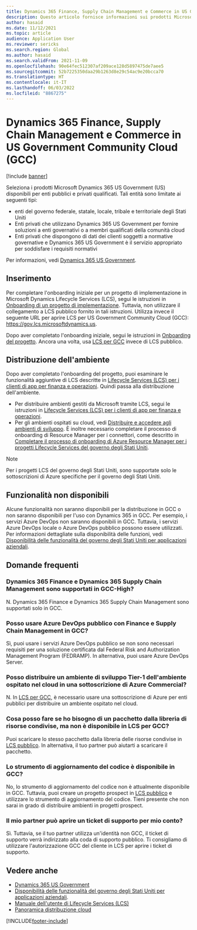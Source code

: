 ```yaml
---
title: Dynamics 365 Finance, Supply Chain Management e Commerce in US Government Community Cloud (GCC)
description: Questo articolo fornisce informazioni sui prodotti Microsoft Dynamics 365 US Government disponibili per enti pubblici e privati qualificati.
author: hasaid
ms.date: 11/12/2021
ms.topic: article
audience: Application User
ms.reviewer: sericks
ms.search.region: Global
ms.author: hasaid
ms.search.validFrom: 2021-11-09
ms.openlocfilehash: 90e64fec512307af209ace128d5897475de7aee5
ms.sourcegitcommit: 52b7225350daa29b1263d8e29c54ac9e20bcca70
ms.translationtype: HT
ms.contentlocale: it-IT
ms.lasthandoff: 06/03/2022
ms.locfileid: "8867275"
---
```

# <a name="dynamics-365-finance-supply-chain-management-and-commerce-in-us-government-community-cloud-gcc"></a>Dynamics 365 Finance, Supply Chain Management e Commerce in US Government Community Cloud (GCC)

[!include [banner](../includes/banner.md)]



Seleziona i prodotti Microsoft Dynamics 365 US Government (US) disponibili per enti pubblici e privati qualificati. Tali entità sono limitate ai seguenti tipi:

- enti del governo federale, statale, locale, tribale e territoriale degli Stati Uniti
- Enti privati che utilizzano Dynamics 365 US Government per fornire soluzioni a enti governativi o a membri qualificati della comunità cloud
- Enti privati che dispongono di dati dei clienti soggetti a normative governative e Dynamics 365 US Government è il servizio appropriato per soddisfare i requisiti normativi

Per informazioni, vedi [Dynamics 365 US Government](/power-platform/admin/microsoft-dynamics-365-government).

## <a name="onboarding"></a>Inserimento

Per completare l'onboarding iniziale per un progetto di implementazione in Microsoft Dynamics Lifecycle Services (LCS), segui le istruzioni in [Onboarding di un progetto di implementazione](../../../fin-ops-core/fin-ops/imp-lifecycle/onboard.md). Tuttavia, non utilizzare il collegamento a LCS pubblico fornito in tali istruzioni. Utilizza invece il seguente URL per aprire LCS per US Government Community Cloud (GCC): <https://gov.lcs.microsoftdynamics.us>.

Dopo aver completato l'onboarding iniziale, segui le istruzioni in [Onboarding del progetto](../lifecycle-services/project-onboarding.md). Ancora una volta, usa [LCS per GCC](https://gov.lcs.microsoftdynamics.us) invece di LCS pubblico.

## <a name="environment-deployment"></a>Distribuzione dell'ambiente

Dopo aver completato l'onboarding del progetto, puoi esaminare le funzionalità aggiuntive di LCS descritte in [Lifecycle Services (LCS) per i clienti di app per finanza e operazioni](../../../fin-ops-core/dev-itpro/lifecycle-services/lcs-works-lcs.md). Quindi passa alla distribuzione dell'ambiente.

- Per distribuire ambienti gestiti da Microsoft tramite LCS, segui le istruzioni in [Lifecycle Services (LCS) per i clienti di app per finanza e operazioni](../../../fin-ops-core/dev-itpro/lifecycle-services/lcs-works-lcs.md#new-deployment-experience).
- Per gli ambienti ospitati su cloud, vedi [Distribuire e accedere agli ambienti di sviluppo](../../../fin-ops-core/dev-itpro/dev-tools/access-instances.md). È inoltre necessario completare il processo di onboarding di Resource Manager per i connettori, come descritto in [Completare il processo di onboarding di Azure Resource Manager per i progetti Lifecycle Services del governo degli Stati Uniti](arm-onbarding-us-goverment.md).

> [!NOTE]
> Per i progetti LCS del governo degli Stati Uniti, sono supportate solo le sottoscrizioni di Azure specifiche per il governo degli Stati Uniti.

## <a name="features-that-arent-available"></a>Funzionalità non disponibili

Alcune funzionalità non saranno disponibili per la distribuzione in GCC o non saranno disponibili per l'uso con Dynamics 365 in GCC. Per esempio, i servizi Azure DevOps non saranno disponibili in GCC. Tuttavia, i servizi Azure DevOps locale o Azure DevOps pubblico possono essere utilizzati. Per informazioni dettagliate sulla disponibilità delle funzioni, vedi [Disponibilità delle funzionalità del governo degli Stati Uniti per applicazioni aziendali](https://aka.ms/BAPFunctionalParity).

## <a name="frequently-asked-questions"></a>Domande frequenti

### <a name="are-dynamics-365-finance-and-dynamics-365-supply-chain-management-supported-in-gcc-high"></a>Dynamics 365 Finance e Dynamics 365 Supply Chain Management sono supportati in GCC-High?

N. Dynamics 365 Finance e Dynamics 365 Supply Chain Management sono supportati solo in GCC.

### <a name="can-i-use-public-azure-devops-with-finance-and-supply-chain-management-in-gcc"></a>Posso usare Azure DevOps pubblico con Finance e Supply Chain Management in GCC?

Sì, puoi usare i servizi Azure DevOps pubblico se non sono necessari requisiti per una soluzione certificata dal Federal Risk and Authorization Management Program (FEDRAMP). In alternativa, puoi usare Azure DevOps Server.

### <a name="can-i-deploy-a-cloud-hosted-environment-tier-1-development-environment-on-an-azure-commercial-subscription"></a>Posso distribuire un ambiente di sviluppo Tier-1 dell'ambiente ospitato nel cloud in una sottoscrizione di Azure Commercial?

N. In [LCS per GCC](https://gov.lcs.microsoftdynamics.us), è necessario usare una sottoscrizione di Azure per enti pubblici per distribuire un ambiente ospitato nel cloud.

### <a name="what-can-i-do-if-i-need-a-package-from-the-shared-asset-library-but-it-isnt-available-in-lcs-for-gcc"></a>Cosa posso fare se ho bisogno di un pacchetto dalla libreria di risorse condivise, ma non è disponibile in LCS per GCC?

Puoi scaricare lo stesso pacchetto dalla libreria delle risorse condivise in [LCS pubblico](https://lcs.dynamics.com). In alternativa, il tuo partner può aiutarti a scaricare il pacchetto.

### <a name="is-the-code-upgrade-tool-available-in-gcc"></a>Lo strumento di aggiornamento del codice è disponibile in GCC?

No, lo strumento di aggiornamento del codice non è attualmente disponibile in GCC. Tuttavia, puoi creare un progetto prospect in [LCS pubblico](https://lcs.dynamics.com) e utilizzare lo strumento di aggiornamento del codice. Tieni presente che non sarai in grado di distribuire ambienti in progetti prospect.

### <a name="can-my-partner-open-a-support-ticket-on-my-behalf"></a>Il mio partner può aprire un ticket di supporto per mio conto?

Sì. Tuttavia, se il tuo partner utilizza un'identità non GCC, il ticket di supporto verrà indirizzato alla coda di supporto pubblico. Ti consigliamo di utilizzare l'autorizzazione GCC del cliente in LCS per aprire i ticket di supporto.

## <a name="see-also"></a>Vedere anche

- [Dynamics 365 US Government](/power-platform/admin/microsoft-dynamics-365-government)
- [Disponibilità delle funzionalità del governo degli Stati Uniti per applicazioni aziendali](https://aka.ms/BAPFunctionalParity).
- [Manuale dell'utente di Lifecycle Services (LCS)](../../../fin-ops-core/dev-itpro/lifecycle-services/lcs-user-guide.md)
- [Panoramica distribuzione cloud](../../../fin-ops-core/dev-itpro/deployment/cloud-deployment-overview.md)

[!INCLUDE[footer-include](../../../includes/footer-banner.md)]
